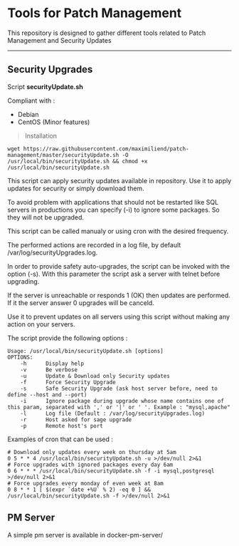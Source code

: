 Tools for Patch Management
==========================


This repository is designed to gather different tools related to Patch Management and Security Updates

----------

Security Upgrades
-------------

Script **securityUpdate.sh**

Compliant with :
- Debian
- CentOS (Minor features)

> Installation
```
wget https://raw.githubusercontent.com/maximiliend/patch-management/master/securityUpdate.sh -O /usr/local/bin/securityUpdate.sh && chmod +x /usr/local/bin/securityUpdate.sh
```

This script can apply security updates available in repository.
Use it to apply updates for security or simply download them.

To avoid problem with applications that should not be restarted like SQL servers in productions you can specify (-i) to ignore some packages. So they will not be upgraded.

This script can be called manualy or using cron with the desired frequency.

The performed actions are recorded in a log file, by default /var/log/securityUpgrades.log.

In order to provide safety auto-upgrades, the script can be invoked with the option (-s). With this parameter the script ask a server with telnet before upgrading.

If the server is unreachable or responds 1 (OK) then updates are performed. If it the server answer 0 upgrades will be canceld.

Use it to prevent updates on all servers using this script without making any action on your servers.

The script provide the following options :

```
Usage: /usr/local/bin/securityUpdate.sh [options]
OPTIONS:
    -h      Display help
    -v      Be verbose
    -u      Update & Download only Security updates
    -f      Force Security Upgrade
    -s      Safe Security Upgrade (ask host server before, need to define --host and --port)
    -i      Ignore package during upgrade whose name contains one of this param, separated with ',' or '|' or ' '. Example : "mysql,apache"
    -l      Log file (Default : /var/log/securityUpgrades.log)
    -r      Host asked for sage upgrade
    -p      Remote host's port
```

Examples of cron that can be used :

```
# Download only updates every week on thursday at 5am
0 5 * * 4 /usr/local/bin/securityUpdate.sh -u >/dev/null 2>&1
# Force upgrades with ignored packages every day 6am
0 6 * * * /usr/local/bin/securityUpdate.sh -f -i mysql,postgresql >/dev/null 2>&1
# Force upgrades every monday of even week at 8am
0 8 * * 1 [ $(expr `date +%U` % 2) -eq 0 ] && /usr/local/bin/securityUpdate.sh -f >/dev/null 2>&1
```


PM Server
-------------

A simple pm server is available in docker-pm-server/
